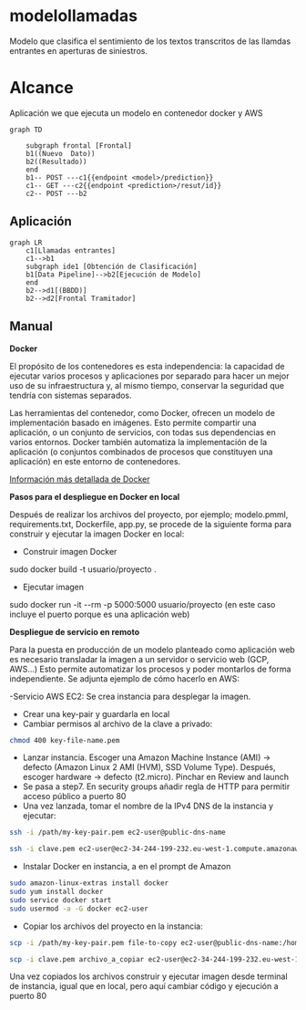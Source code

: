 # modelollamadas

Modelo que clasifica el sentimiento de los textos transcritos de las llamdas entrantes en aperturas de siniestros.

# Alcance

Aplicación we que ejecuta un modelo en contenedor docker y AWS

```mermaid
graph TD
    
    subgraph frontal [Frontal]
    b1((Nuevo  Dato)) 
    b2((Resultado))
    end
    b1-- POST ---c1{{endpoint <model>/prediction}}
    c1-- GET ---c2{{endpoint <prediction>/resut/id}}
    c2-- POST ---b2
```

## Aplicación

```mermaid
graph LR
    c1[Llamadas entrantes]
    c1-->b1
    subgraph ide1 [Obtención de Clasificación]
    b1[Data Pipeline]-->b2[Ejecución de Modelo]
    end
    b2-->d1[(BBDD)]
    b2-->d2[Frontal Tramitador]
```


## Manual

__Docker__

El propósito de los contenedores es esta independencia: la capacidad de ejecutar varios procesos y aplicaciones por separado para hacer un mejor uso de su infraestructura y, al mismo tiempo, conservar la seguridad que tendría con sistemas separados.

Las herramientas del contenedor, como Docker, ofrecen un modelo de implementación basado en imágenes. Esto permite compartir una aplicación, o un conjunto de servicios, con todas sus dependencias en varios entornos. Docker también automatiza la implementación de la aplicación (o conjuntos combinados de procesos que constituyen una aplicación) en este entorno de contenedores.

[Información más detallada de Docker](https://www.redhat.com/es/topics/containers/what-is-docker)

__Pasos para el despliegue en Docker en local__

Después de realizar los archivos del proyecto, por ejemplo; modelo.pmml, requirements.txt, Dockerfile, app.py, se procede de la siguiente forma para construir y ejecutar la imagen Docker en local:

- Construir imagen Docker 

sudo docker build -t usuario/proyecto .

- Ejecutar imagen

sudo docker run -it --rm -p 5000:5000 usuario/proyecto (en este caso incluye el puerto porque es una aplicación web)

__Despliegue de servicio en remoto__

Para la puesta en producción de un modelo planteado como aplicación web es necesario transladar la imagen a un servidor o servicio web (GCP, AWS...) Esto permite automatizar los procesos y poder montarlos de forma independiente. Se adjunta ejemplo de cómo hacerlo en AWS:

-Servicio AWS EC2: Se crea instancia para desplegar la imagen.

  - Crear una key-pair y guardarla en local
  - Cambiar permisos al archivo de la clave a privado:
```bash
chmod 400 key-file-name.pem
```
  - Lanzar instancia. Escoger una Amazon Machine Instance (AMI) -> defecto (Amazon Linux 2 AMI (HVM), SSD Volume Type). Después, escoger hardware -> defecto (t2.micro). Pinchar en Review and launch
  - Se pasa a step7. En security groups añadir regla de HTTP para permitir acceso público a puerto 80
  - Una vez lanzada, tomar el nombre de la IPv4 DNS de la instancia y ejecutar:
```bash
ssh -i /path/my-key-pair.pem ec2-user@public-dns-name

ssh -i clave.pem ec2-user@ec2-34-244-199-232.eu-west-1.compute.amazonaws.com
```
  - Instalar Docker en instancia, a en el prompt de Amazon

```bash
sudo amazon-linux-extras install docker
sudo yum install docker
sudo service docker start
sudo usermod -a -G docker ec2-user
```
  - Copiar los archivos del proyecto en la instancia:
```bash
scp -i /path/my-key-pair.pem file-to-copy ec2-user@public-dns-name:/home/ec2-user

scp -i clave.pem archivo_a_copiar ec2-user@ec2-34-244-199-232.eu-west-1.compute.amazonaws.com:/home/ec2-user
```

Una vez copiados los archivos construir y ejecutar imagen desde terminal de instancia, igual que en local, pero aquí cambiar código y ejecución a puerto 80
